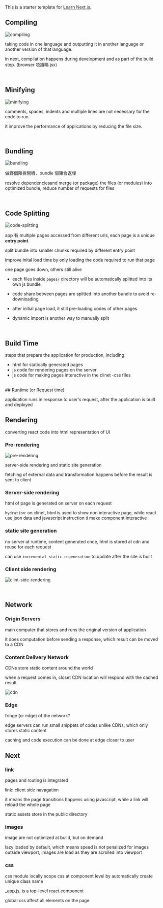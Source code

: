 This is a starter template for [Learn Next.js](https://nextjs.org/learn).

## Compiling

![compiling](img/compiling.png)

taking code in one language and outputting it in another language or another version of that language.

in next, compilation happens during development and as part of the build step. (browser 唔識睇 jsx)

<br>

## Minifying

![minifying](img/minifying.png)

comments, spaces, indents and multiple lines are not necessary for the code to run.

it improve the performance of applications by reducing the file size.

<br>

## Bundling

![bundling](img/bundling.png)

做野個陣拆開哂，bundle 個陣合返埋

resolve dependenciesand merge (or package) the files (or modules) into optimized bundle, reduce number of requests for files

<br>

## Code Splitting

![code-splitting](img/code-splitting.png)

app 有 multiple pages accessed from different urls, each page is a unique **entry point**.

split bundle into smaller chunks required by different entry point

improve inital load time by only loading the code required to run that page

one page goes down, others still alive

- each files inside `pages/` directory will be automatically splitted into its own js bundle

- code share between pages are splitted into another bundle to avoid re-downloading

- after initial page load, it still pre-loading codes of other pages

- dynamic import is another way to manually split

<br>

## Build Time

steps that prepare the application for production, including:

- html for statically generated pages
- js code for rendering pages on the server
- js code for making pages interactive in the clinet
  -css files

<br>
## Runtime (or Request time)

application runs in response to user's request, after the application is built and deployed

## Rendering

converting react code into html representation of UI

### Pre-rendering

![pre-rendering](img/pre-rendering.png)

server-side rendering and static site generation

fetching of external data and transformation happens before the result is sent to client

### Server-side rendering

html of page is generated on server on each request

`hydration`: on clinet, html is used to show non interactive page, while react use json data and javascript instruction ti make component interactive

### static site generation

no server at runtime, content generated once, html is stored at cdn and reuse for each request

can use `incremental static regeneration` to update after the site is built

### Client side rendering

![clint-side-rendering](img/client-side-rendering.png)

<br>

## Network

### Origin Servers

main computer that stores and runs the original version of application

it does computation before sending a response, which result can be moved to a CDN

### Content Delivery Network

CDNs store static content around the world

when a request comes in, closet CDN location will respond with the cached result

![cdn](img/cdn.png)

### Edge

fringe (or edge) of the network?

edge servers can run small snippets of codes
unlike CDNs, which only stores static content

caching and code execution can be done at edge closer to user

## Next

### link

pages and routing is integrated

link: client side navagation

it means the page transitions happens using javascript, while a link will reload the whole page

static assets store in the public directory

### images

image are not optimized at build, but on demand

lazy loaded by default, which means speed is not penalized for images outside viewport, images are load as they are scrolled into viewport

### css

css module locally scope css at component level by automatically create unique class name

\_app.js, is a top-level react component

global css affect all elements on the page

